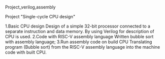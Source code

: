 Project_verilog,assembly

Project "Single-cycle CPU design"

1.Basic CPU design
  Design of  a simple 32-bit processor connected to a separate instruction and data memory. By using Verilog for description of CPU is used.
2.Code with RISC-V assembly language
  Written bubble sort with assembly language;
3.Run assembly code on build CPU
  Translating program (Bubble sort) from the RISC-V assembly language into the machine code with built CPU.
